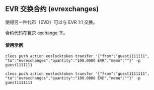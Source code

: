 ## EVR 交换合约 (evrexchanges)

使得另一种代币（EVD）可以与 EVR 1:1 交换。

合约代码在目录 exchange 下。

#### 使用示例

```
cleos push action eoslocktoken transfer '{"from":"guest1111111", "to":"evrexchanges","quantity":"100.0000 EVR","memo":""}' -p guest1111111

cleos push action eoslocktoken transfer '{"from":"guest1111111", "to":"evrexchanges","quantity":"100.0000 EVD","memo":""}' -p guest1111111
```



